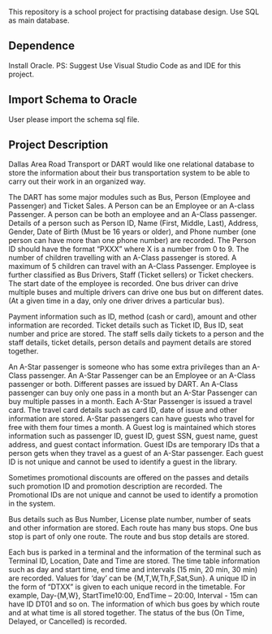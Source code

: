 This repository is a school project for practising database design. Use SQL as main database. 

## Dependence

Install Oracle.
PS: Suggest Use Visual Studio Code as and IDE for this project.

## Import Schema to Oracle

User please import the schema sql file.

## Project Description

Dallas Area Road Transport or DART would like one relational database to store the information about their bus transportation system to be able to carry out their work in an organized way.

The DART has some major modules such as Bus, Person (Employee and Passenger) and Ticket Sales. A Person can be an Employee or an A-class Passenger. A person can be both an employee and an A-Class passenger. Details of a person such as Person ID, Name (First, Middle, Last), Address, Gender, Date of Birth (Must be 16 years or older), and Phone number (one person can have more than one phone number) are recorded. The Person ID should have the format “PXXX” where X is a number from 0 to 9. The number of children travelling with an A-Class passenger is stored. A maximum of 5 children can travel with an A-Class Passenger. Employee is further classified as Bus Drivers, Staff (Ticket sellers) or Ticket checkers. The start date of the employee is recorded. One bus driver can drive multiple buses and multiple drivers can drive one bus but on different dates. (At a given time in a day, only one driver drives a particular bus).

Payment information such as ID, method (cash or card), amount and other information are recorded. Ticket details such as Ticket ID, Bus ID, seat number and price are stored. The staff sells daily tickets to a person and the staff details, ticket details, person details and payment details are stored together.

An A-Star passenger is someone who has some extra privileges than an A-Class passenger. An A-Star Passenger can be an Employee or an A-Class passenger or both. Different passes are issued by DART. An A-Class passenger can buy only one pass in a month but an A-Star Passenger can buy multiple passes in a month. Each A-Star Passenger is issued a travel card. The travel card details such as card ID, date of issue and other information are stored. A-Star passengers can have guests who travel for free with them four times a month. A Guest log is maintained which stores information such as passenger ID, guest ID, guest SSN, guest name, guest address, and guest contact information. Guest IDs are temporary IDs that a person gets when they travel as a guest of an A-Star passenger. Each guest ID is not unique and cannot be used to identify a guest in the library.

Sometimes promotional discounts are offered on the passes and details such promotion ID and promotion description are recorded. The Promotional IDs are not unique and cannot be used to identify a promotion in the system.

Bus details such as Bus Number, License plate number, number of seats and other information are stored. Each route has many bus stops. One bus stop is part of only one route. The route and bus stop details are stored.

Each bus is parked in a terminal and the information of the terminal such as Terminal ID, Location, Date and Time are stored. The time table information such as day and start time, end time and intervals (15 min, 20 min, 30 min) are recorded. Values for ‘day’ can be {M,T,W,Th,F,Sat,Sun}. A unique ID in the form of “DTXX” is given to each unique record in the timetable. For example, Day-{M,W}, StartTime10:00, EndTime – 20:00, Interval - 15m can have ID DT01 and so on. The information of which bus goes by which route and at what time is all stored together. The status of the bus (On Time, Delayed, or Cancelled) is recorded.
